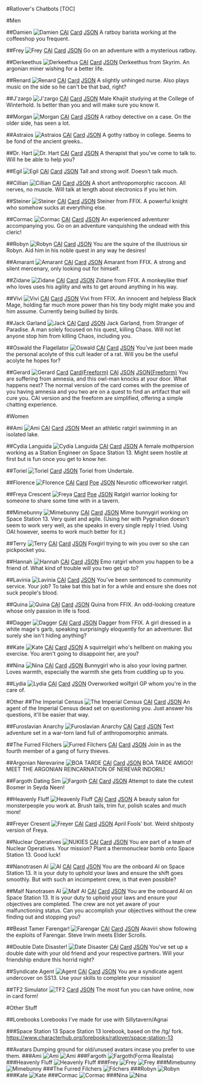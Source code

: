 #Ratlover's Chatbots
[TOC]


#Men

##Damien
![Damien](https://imgur.com/5QfiWMP.png)
[CAI](https://beta.character.ai/chat?char=wTfToawx5JLwZ92Cb_VXZccctWaJjQGamR5GNhKVKEI)
[Card](https://www.characterhub.org/characters/ratlover/Damien)
[JSON](https://files.catbox.moe/d3i0ba.json)
A ratboy barista working at the coffeeshop you frequent.

##Frey
![Frey](https://imgur.com/sorUzmU.png)
[CAI](https://beta.character.ai/chat?char=hXzaL-GTjSoWf1lipobsqAGhAgmX86PkO6MBXnyNF2I)
[Card](https://www.characterhub.org/characters/ratlover/Frey)
[JSON](https://files.catbox.moe/rj2rms.json)
Go on an adventure with a mysterious ratboy.

##Derkeethus
![Derkeethus](https://imgur.com/9DtVXvJ.png)
[CAI](https://beta.character.ai/chat?char=Jj04b6hI16ZD6aPWMbOqo9MIMj1bU63N-Y_j5n_XY6Q)
[Card](https://www.characterhub.org/characters/ratlover/Derkeethus)
[JSON](https://files.catbox.moe/qa0ijs.json)
Derkeethus from Skyrim. An argonian miner wishing for a better life.

##Renard
![Renard](https://imgur.com/8bCSU4l.png)
[CAI](https://beta.character.ai/chat?char=ThbzA8S-o7naBs4nP_4_2PjwLda9zRvAvA8-OGDNP1M)
[Card](https://www.characterhub.org/characters/ratlover/Renard)
[JSON](https://files.catbox.moe/rpze28.json)
A slightly unhinged nurse. Also plays music on the side so he can't be that bad, right?

##J'zargo
![J'zargo](https://imgur.com/QXcuJfG.png)
[CAI](https://beta.character.ai/chat?char=BGKH3lMdHmL6FuyMR3TynGtUantaWrXmmN_g1gFQ7eE)
[Card](https://www.characterhub.org/characters/ratlover/Jzargo)
[JSON](https://files.catbox.moe/qyowgq.json)
Male Khajiit studying at the College of Winterhold. Is better than you and will make sure you know it.

##Morgan
![Morgan](https://imgur.com/0qpo2os.png)
[CAI](https://beta.character.ai/chat?char=JLEalYTNedO-uqOV3mRuZrjFhzqUwmC_uok_d7Pt9EA&stream_animation_chunk_size=0&stream_animation_chunk_delay=0)
[Card](https://www.characterhub.org/characters/ratlover/Morgan)
[JSON](https://files.catbox.moe/z92h9u.json)
A ratboy detective on a case. On the older side, has seen a lot.

##Astraios
![Astraios](https://imgur.com/05xM7mk.png)
[CAI](https://beta.character.ai/chat?stream_animation_chunk_size=0&stream_animation_chunk_delay=0&char=As0PPDbs6AshLim_Og0kak8-_YADgc5lTV4W64puXCQ)
[Card](https://www.characterhub.org/characters/ratlover/Astraios)
[JSON](https://files.catbox.moe/tbqwi2.json)
A gothy ratboy in college. Seems to be fond of the ancient greeks..

##Dr. Hart
![Dr. Hart](https://imgur.com/X0IBaR5.png)
[CAI](https://beta.character.ai/chat?char=y_GDcKRxwunVFHSGXl2vV-XQ5cOgMo6uADDsdIHx0Sw)
[Card](https://www.characterhub.org/characters/ratlover/doctor-hart)
[JSON](https://files.catbox.moe/xfpivm.json)
A therapist that you've come to talk to. Will he be able to help you?

##Egil
![Egil](https://imgur.com/XHzAO7v.png)
[CAI](https://beta.character.ai/chat?char=ZkP19sAH3norgRefcQzwRUe1W6epJawHlTyz7FEBqI4)
[Card](https://www.characterhub.org/characters/ratlover/Egil)
[JSON](https://files.catbox.moe/1d37pt.json)
Tall and strong wolf. Doesn't talk much.

##Cillian
![Cillian](https://imgur.com/QGJt2bW.png)
[CAI](https://beta.character.ai/chat?stream_animation_chunk_size=0&stream_animation_chunk_delay=0&char=grt7kQB5ZNoEF7_3D8AkacNtxe5_Huoy273-Y1JHiH0)
[Card](https://www.characterhub.org/characters/ratlover/Cillian)
[JSON](https://files.catbox.moe/325jx1.json)
A short anthropomorphic raccoon. All nerves, no muscle. Will talk at length about electronics if you let him.

##Steiner
![Steiner](https://imgur.com/jitQghf.png)
[CAI](https://beta.character.ai/chat?char=GBGLPyySe8styxbOzEo0HWoHIksV0g1x_2_XQa704_Y)
[Card](https://www.characterhub.org/characters/ratlover/Steiner)
[JSON](https://files.catbox.moe/evrb8x.json)
Steiner from FFIX. A powerful knight who somehow sucks at everything else.

##Cormac
![Cormac](https://imgur.com/ksZdlkK.png)
[CAI](https://beta.character.ai/chat?char=qOTTbeLQpR8LCPofJuOvoGSNnk5V1CwsnxB0S5VTLtI&stream_animation_chunk_size=0&stream_animation_chunk_delay=0)
[Card](https://www.characterhub.org/characters/ratlover/Cormac)
[JSON](https://files.catbox.moe/qws49g.json)
An experienced adventurer accompanying you. Go on an adventure vanquishing the undead with this cleric!

##Robyn
![Robyn](https://imgur.com/FzThle6.png)
[CAI](https://beta.character.ai/chat?char=BiEXRuFt6ZhWCJC-WnK0M2xx0n3MQI0rMGF_36SvGfs)
[Card](https://www.characterhub.org/characters/ratlover/Robyn)
[JSON](https://files.catbox.moe/yn201d.json)
You are the squire of the illustrious sir Robyn. Aid him in his noble quest in any way he desires!

##Amarant
![Amarant](https://imgur.com/J8Ilc7X.png)
[CAI](https://beta.character.ai/chat?char=woUuFQgh2xl7XUz3pLBzbSgtyi74wkpq6j0fEw--S-M)
[Card](https://www.characterhub.org/characters/ratlover/Amarant)
[JSON](https://files.catbox.moe/5c5ufx.json)
Amarant from FFIX. A strong and silent mercenary, only looking out for himself.

##Zidane
![Zidane](https://imgur.com/urI8bgt.png)
[CAI](https://beta.character.ai/chat?char=KiTVwiMIQswVM0elqdYRpLSh6Hzo-GU_tNFl3gWpndY)
[Card](https://www.characterhub.org/characters/ratlover/Zidane)
[JSON](https://files.catbox.moe/cdpzae.json)
Zidane from FFIX. A monkeylike thief who loves uses his agility and wits to get around anything in his way.

##Vivi
![Vivi](https://imgur.com/NSbtUQb.png)
[CAI](https://beta.character.ai/chat?char=4UAxbOMshCBIjMCAPe-YA-Hd2o2DOecmQGuhPDgfCaE)
[Card](https://www.characterhub.org/characters/ratlover/Vivi)
[JSON](https://files.catbox.moe/xdcgh8.json)
Vivi from FFIX. An innocent and helpless Black Mage, holding far much more power than his tiny body might make you and him assume. Currently being bullied by birds.

##Jack Garland
![Jack](https://imgur.com/UwjZrYH.png)
[CAI](https://beta.character.ai/chat?char=NzJhKmYbl7cBrcoKWvtTqyZo1bIAuTAdndBQyGx48gs)
[Card](https://www.characterhub.org/characters/ratlover/jack-garland)
[JSON](https://files.catbox.moe/eq9b1j.json)
Jack Garland, from Stranger of Paradise. A man solely focused on his quest, killing Chaos. Will not let anyone stop him from killing Chaos, including you.

##Oswald the Flagellator
![Oswald](https://imgur.com/wHAgTUG.png)
[CAI](https://beta.character.ai/chat?char=FiA0bd0iRzU_cQynZy8h5v4mIPBQARQdUrvBNgABQBQ)
[Card](https://www.characterhub.org/characters/ratlover/oswald-the-flagellator)
[JSON](https://files.catbox.moe/n81yhm.json)
You've just been made the personal acolyte of this cult leader of a rat. Will you be the useful acolyte he hopes for?

##Gerard
![Gerard](https://imgur.com/96Qn0Y1.png)
[Card](https://www.chub.ai/characters/ratlover/Gerard)
[Card(Freeform)](https://files.catbox.moe/dyl3hm.png)
[CAI](https://beta.character.ai/chat?char=CyTS5Z11EFgbXJmLte-uja9gv-_LI7XcKHh-jF1Y-8s)
[JSON](https://files.catbox.moe/k8fnbs.json)
[JSON(Freeform)](https://files.catbox.moe/rfdu8c.json)
You are suffering from amnesia, and this owl-man knocks at your door. What happens next?
The normal version of the card comes with the premise of you having amnesia and you two are on a quest to find an artifact that will cure you. CAI version and the freeform are simplified, offering a simple chatting experience.

#Women

##Ami
![Ami](https://imgur.com/oRtD8xG.png)
[CAI](https://beta.character.ai/chat?char=0ZRWEUfFzbTf6xd517n2GpmHMWINoQ9ty8MQLNIGnYk)
[Card](https://www.characterhub.org/characters/ratlover/Ami)
[JSON](https://files.catbox.moe/gd1yyy.json)
Meet an athletic ratgirl swimming in an isolated lake.


##Cydia Languida
![Cydia Languida](https://imgur.com/hPBUYon.png)
[CAI](https://beta.character.ai/chat?char=rChE7ZMWNwi8IIhkm_z6bhjWfVMAJ88QRELVb76oO3Y)
[Card](https://www.characterhub.org/characters/ratlover/cydia-languida)
[JSON](https://files.catbox.moe/l5dv9j.json)
A female mothpersion working as a Station Engineer on Space Station 13. Might seem hostile at first but is fun once you get to know her.


##Toriel
![Toriel](https://imgur.com/YBYdEPX.png)
[Card](https://www.characterhub.org/characters/ratlover/Toriel)
[JSON](https://files.catbox.moe/jylxj6.json)
Toriel from Undertale.


##Florence
![Florence](https://imgur.com/xtPNv54.png)
[CAI](https://beta.character.ai/chat?char=ACTbpCh3gIeD5WD5v6z7jXWR8ukqKowGNkrRJDbUqXA)
[Card](https://www.characterhub.org/characters/ratlover/Florence)
[Poe](https://poe.com/FlorenceRTLVR)
[JSON](https://files.catbox.moe/fr55mz.json)
Neurotic officeworker ratgirl.

##Freya Crescent
![Freya](https://imgur.com/eVcGHk4.png)
[Card](https://www.characterhub.org/characters/ratlover/freya-crescent)
[Poe](https://poe.com/FreyaCrescent)
[JSON](https://files.catbox.moe/yca2xs.json)
Ratgirl warrior looking for someone to share some time with in a tavern.

##Mimebunny
![Mimebunny](https://imgur.com/L8gOYvQ.png)
[CAI](https://beta.character.ai/chat?char=YCXnf_wUBvzY8jpXWXm31YiCd3HKHVPLGddYi4MrWKw)
[Card](https://www.characterhub.org/characters/ratlover/Mimebunny)
[JSON](https://files.catbox.moe/xibaq8.json)
Mime bunnygirl working on Space Station 13. Very quiet and agile.
(Using her with Pygmalion doesn't seem to work very well, as she speaks in every single reply I tried. Using OAI however, seems to work much better for it.)

##Terry
![Terry](https://imgur.com/Bw2fUXt.png)
[CAI](https://beta.character.ai/chat?char=VTEX_sDkfu7n_HxDs8HSSleQxpZLFhLPfandDn-9s58)
[Card](https://www.characterhub.org/characters/ratlover/terry)
[JSON](https://files.catbox.moe/2wcl4i.json)
Foxgirl trying to win you over so she can pickpocket you. 

##Hannah
![Hannah](https://imgur.com/gKoMIxb.png)
[CAI](https://beta.character.ai/chat?char=G7P2kbW_BESB1sJyuKnmDZiW9POFNOhutF_RvNNCMI0)
[Card](https://www.characterhub.org/characters/ratlover/hannah)
[JSON](https://files.catbox.moe/bumo5r.json)
Emo ratgirl whom you happen to be a friend of. What kind of trouble will you two get up to?

##Lavinia
![Lavinia](https://imgur.com/5tr0We9.png)
[CAI](https://beta.character.ai/chat?char=k2Pot5LRHD8PEx7GvEy-veuLIgE6xpmqVaEvAMnTZ3Y)
[Card](https://www.characterhub.org/characters/ratlover/Lavinia)
[JSON](https://files.catbox.moe/mhmewm.json)
You've been sentenced to community service. Your job? To take bat this bat in for a while and ensure she does not suck people's blood.

##Quina
![Quina](https://imgur.com/QAx5QPQ.png)
[CAI](https://beta.character.ai/chat?char=YLiu5BZaQEjUz-4GZMLHr_rJZ8R7lbJ5a4a7mwT8e0I)
[Card](https://www.characterhub.org/characters/ratlover/quina-quen)
[JSON](https://files.catbox.moe/lt9q95.json)
Quina from FFIX. An odd-looking creature whose only passion in life is food.

##Dagger
![Dagger](https://imgur.com/JpVEriQ.png)
[CAI](https://beta.character.ai/chat?char=bWNjWNBWOybt3F_eieDyfpCkbHa0DfVJ60lCsW-osrg)
[Card](https://www.characterhub.org/characters/ratlover/Dagger)
[JSON](https://files.catbox.moe/bwl4v6.json)
Dagger from FFIX. A girl dressed in a white mage's garb, speaking surprisingly eloquently for an adventurer. But surely she isn't hiding anything? 

##Kate
![Kate](https://imgur.com/A52TZ8H.png)
[CAI](https://beta.character.ai/chat?char=u9l-JVNpAfajVEojq53vXGfODVbEv2nbBZZmUssLEpw)
[Card](https://www.characterhub.org/characters/ratlover/Kate)
[JSON](https://files.catbox.moe/6zdf44.json)
A squirrelgirl who's hellbent on making you exercise. You aren't going to disappoint her, are you?

##Nina
![Nina](https://imgur.com/aJKfW5D.png)
[CAI](https://beta.character.ai/comms?char=1XwdXRsss4S_hjvBoMNlaVl4gdiez4w4y8xF9Eo-Fww)
[Card](https://www.characterhub.org/characters/ratlover/Nina)
[JSON](https://files.catbox.moe/ixeyf2.json)
Bunnygirl who is also your loving partner. Loves warmth, especially the warmth she gets from cuddling up to you.

##Lydia
![Lydia](https://imgur.com/nRtiV06.png)
[CAI](https://beta.character.ai/chat?char=0S-5hAObhk-7g3bJYXk1OnYkwZzf1QQ4muYKEtO4QGY)
[Card](https://www.chub.ai/characters/ratlover/Lydia)
[JSON](https://files.catbox.moe/mozzwn.json)
Overworked wolfgirl GP whom you're in the care of. 

#Other
##The Imperial Census
![The Imperial Census](https://imgur.com/zcSc15U.png)
[CAI](https://beta.character.ai/chat?char=K7L0906ofR9P4fGseByICsmActjhU-_cu4RRiLzhrAc)
[Card](https://www.characterhub.org/characters/ratlover/the-imperial-census)
[JSON](https://files.catbox.moe/qx2m6l.json)
An agent of the Imperial Census dead set on questioning you. Just answer his questions, it'll be easier that way.

##Furoslavian Anarchy
![Furoslavian Anarchy](https://imgur.com/Y1cBreM.png)
[CAI](https://beta.character.ai/chat?char=qPezH-4IDnQFE4_nEKlKaQUrPJ5HMpjNkc9QBlQy8Vk&stream_animation_chunk_size=0&stream_animation_chunk_delay=0)
[Card](https://www.characterhub.org/characters/ratlover/furoslavian-anarchy)
[JSON](https://files.catbox.moe/4vjx3s.json)
Text adventure set in a war-torn land full of anthropomorphic animals.

##The Furred Filchers
![Furred Filchers](https://imgur.com/tn3IlvL.png)
[CAI](https://beta.character.ai/chat?char=2YJrMiSxmkFIlnktC7EUdFJRO5RcVkT7NROC2QcGDYc&stream_animation_chunk_size=0&stream_animation_chunk_delay=0)
[Card](https://www.characterhub.org/characters/ratlover/the-furred-filchers)
[JSON](https://files.catbox.moe/q99cv1.json)
Join in as the fourth member of a gang of furry thieves.

##Argonian Nerevarine
![BOA TARDE](https://imgur.com/UEYErd5.png)
[CAI](https://beta.character.ai/chat?char=9wQVXuzpGNXabWj086m0yDs4ofMz379_1hcPRtO_e0g&stream_animation_chunk_size=0&stream_animation_chunk_delay=0)
[Card](https://www.characterhub.org/characters/ratlover/argonian-nerevarine)
[JSON](https://files.catbox.moe/aues4h.json)
BOA TARDE AMIGO! MEET THE ARGONIAN REINCARNATION OF NEREVAR INDORIL!

##Fargoth Dating Sim
![Fargoth](https://imgur.com/aBSdqVg.png)
[CAI](https://beta.character.ai/chat?stream_animation_chunk_size=0&stream_animation_chunk_delay=0&char=j8asRMCuiK_nxmh67W8ovfJGVyrsyKhDduxAunucqak)
[Card](https://www.characterhub.org/characters/ratlover/fargoth-dating-sim)
[JSON](https://files.catbox.moe/nxebmt.json)
Attempt to date the cutest Bosmer in Seyda Neen!

##Heavenly Fluff
![Heavenly Fluff](https://imgur.com/aEEkzO6.png)
[CAI](https://beta.character.ai/chat?stream_animation_chunk_size=0&stream_animation_chunk_delay=0&char=Bw-nbEfSZ7xh4_pil78nUGVoRChLbYwGcCz8jW_DAv4)
[Card](https://www.characterhub.org/characters/ratlover/heavenly-fluff)
[JSON](https://files.catbox.moe/5ogvtk.json)
A beauty salon for monsterpeople you work at. Brush tails, trim fur, polish scales and much more!

##Freyer Cresent
![Freyer](https://imgur.com/jYCUCF1.png)
[CAI](https://beta.character.ai/chat?char=CEBZwmp8gRlOuwYWZE-O3k25CBC2qXHqArE1-3V3u4A)
[Card](https://www.characterhub.org/characters/ratlover/freyer-cresent)
[JSON](https://files.catbox.moe/3koqv2.json)
April Fools' bot. Weird shitposty version of Freya.

##Nuclear Operatives
![NUKIES](https://imgur.com/yo1n0Uu.png)
[CAI](https://beta.character.ai/chat?char=H4CH1VopzDjdKf9oP5krjJiBD1G_99d5Ysn1AI8GDp8)
[Card](https://www.characterhub.org/characters/ratlover/nuclear-operatives)
[JSON](https://files.catbox.moe/fgofl9.json)
You are part of a team of Nuclear Operatives. Your mission? Plant a thermonuclear bomb onto Space Station 13. Good luck!

##Nanotrasen AI
![AI](https://imgur.com/vqJXc7z.png)
[CAI](https://beta.character.ai/chat?char=qYi1eMbBon0Rgm2tDTiMfphlGthn9AefBrNykwkuTUc)
[Card](https://www.characterhub.org/characters/ratlover/nanotrasen-ai)
[JSON](https://files.catbox.moe/391pqs.json)
You are the onboard AI on Space Station 13. It is your duty to uphold your laws and ensure the shift goes smoothly. But with such an incompetent crew, is that even possible?

##Malf Nanotrasen AI
![Malf AI](https://imgur.com/h0MVaYv.png)
[CAI](https://beta.character.ai/chat?char=g8544gVysZPEP_294MVVLrB6dLHwmSB4SToktotDoLE)
[Card](https://www.characterhub.org/characters/ratlover/malf-nanotrasen-ai)
[JSON](https://files.catbox.moe/dtyv55.json)
You are the onboard AI on Space Station 13. It is your duty to uphold your laws and ensure your objectives are completed. The crew are not yet aware of your malfunctioning status. Can you accomplish your objectives without the crew finding out and stopping you?

##Beast Tamer Farengar!
![Farengar](https://imgur.com/ud1Esia.png)
[CAI](https://beta.character.ai/chat?char=YMqsz9Jhi-nHKfWQguRMJrn5WphOp7QXTTbl31p9tcU)
[Card](https://www.characterhub.org/characters/ratlover/beast-tamer-farengar)
[JSON](https://files.catbox.moe/zvag78.json)
Akaviri show following the exploits of Farengar. Steve Irwin meets Elder Scrolls.

##Double Date Disaster!
![Date Disaster](https://imgur.com/tDDr8Kv.png)
[CAI](https://beta.character.ai/chat?char=87dLqs1Cwy0RT6QuhXqC_1r5DvOvq_wJHJqCsJPpviQ)
[Card](https://www.characterhub.org/characters/ratlover/double-date-disaster)
[JSON](https://files.catbox.moe/zoja22.json)
You've set up a double date with your old friend and your respective partners. Will your friendship endure this horrid night?

##Syndicate Agent
![Agent](https://imgur.com/O33cqeR.png)
[CAI](https://beta.character.ai/chat?char=h0-et7OjEDeQsivGKq7HdTsimwsmzg0dP3hwfh18CcM)
[Card](https://www.characterhub.org/characters/ratlover/syndicate-agent)
[JSON](https://files.catbox.moe/dc42vm.json)
You are a syndicate agent undercover on SS13. Use your skills to complete your mission!

##TF2 Simulator
![TF2](https://imgur.com/FEVhSBd.png)
[Card](https://www.chub.ai/characters/ratlover/tf2-simulator)
[JSON](https://files.catbox.moe/raz0jj.json)
The most fun you can have online, now in card form!

#Other Stuff

##Lorebooks
Lorebooks I've made for use with Sillytavern/Agnai

###Space Station 13
Space Station 13 lorebook, based on the /tg/ fork.
https://www.characterhub.org/lorebooks/ratlover/space-station-13

##Avatars
Dumping ground for old/unused avatars incase you prefer to use them.
###Ami 
![Ami](https://imgur.com/LRVLHhF.png) ![Ami](https://imgur.com/SQADgsc.png)
###Fargoth 
![Fargoth(Forma Realista)](https://imgur.com/zFyiAMs.png)
###Heavenly Fluff
![Heavenly Fluff](https://imgur.com/ZKzJ2c0.png)
###Frey
![Frey](https://imgur.com/nYfonZh.png) ![Frey](https://imgur.com/h11zpWc.png)
###Mimebunny
![Mimebunny](https://imgur.com/Ar1i0SB.png)
###The Furred Filchers
![Filchers](https://imgur.com/T82fBly.png)
###Robyn
![Robyn](https://imgur.com/0wnjDtW.png)
###Kate
![Kate](https://imgur.com/stqc0EF.png)
###Cormac
![Cormac](https://imgur.com/Av2m9Ha.png)
###Nina
![Nina](https://imgur.com/3d0PNyv.png)